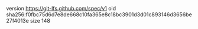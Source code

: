version https://git-lfs.github.com/spec/v1
oid sha256:f0fbc75d6d7e8de668c10fa365e8c18bc3901d3d01c893146d3656be27f4013e
size 148
